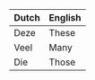 | Dutch | English |
|-------|---------|
| Deze  | These   |
| Veel  | Many    |
| Die   | Those   |

